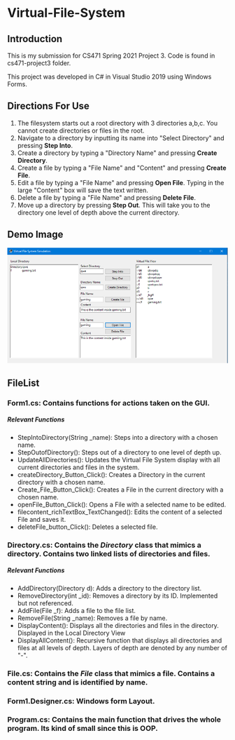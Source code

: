 # Virtual-File-System
## Introduction
This is my submission for CS471 Spring 2021 Project 3. Code is found in cs471-project3 folder.

This project was developed in C# in Visual Studio 2019 using Windows Forms.


## Directions For Use
1. The filesystem starts out a root directory with 3 directories a,b,c. You cannot create directories or files in the root.
2. Navigate to a directory by inputting its name into "Select Directory" and pressing **Step Into**.
3. Create a directory by typing a "Directory Name" and pressing **Create Directory**.
4. Create a file by typing a "File Name" and "Content" and pressing **Create File**.
5. Edit a file by typing a "File Name" and pressing **Open File**. Typing in the large "Content" box will save the text written.
6. Delete a file by typing a "File Name" and pressing **Delete File**.
7. Move up a directory by pressing **Step Out**. This will take you to the directory one level of depth above the current directory.

## Demo Image

![Demo Image](/demo.png)


## FileList
### Form1.cs: Contains functions for actions taken on the GUI.
##### Relevant Functions
- StepIntoDirectory(String _name): Steps into a directory with a chosen name.
- StepOutofDirectory(): Steps out of a directory to one level of depth up.
- UpdateAllDirectories(): Updates the Virtual File System display with all current directories and files in the system.
- createDirectory_Button_Click(): Creates a Directory in the current directory with a chosen name.
- Create_File_Button_Click(): Creates a File in the current directory with a chosen name.
- openFile_Button_Click(): Opens a File with a selected name to be edited.
- filecontent_richTextBox_TextChanged(): Edits the content of a selected File and saves it.
- deleteFile_button_Click(): Deletes a selected file.

### Directory.cs: Contains the *Directory* class that mimics a directory. Contains two linked lists of directories and files.
##### Relevant Functions
- AddDirectory(Directory d): Adds a directory to the directory list. 
- RemoveDirectory(int _id): Removes a directory by its ID. Implemented but not referenced.
- AddFile(File _f): Adds a file to the file list.
- RemoveFile(String _name): Removes a file by name.
- DisplayContent(): Displays all the directories and files in the directory. Displayed in the Local Directory View
- DisplayAllContent(): Recursive function that displays all directories and files at all levels of depth. Layers of depth are denoted by any number of "-".

### File.cs: Contains the *File* class that mimics a file. Contains a content string and is identified by name.

### Form1.Designer.cs: Windows form Layout.

### Program.cs: Contains the main function that drives the whole program. Its kind of small since this is OOP.

